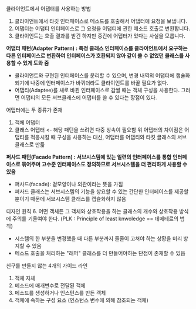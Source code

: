 클라이언트에서 어댑터를 사용하는 방법  
1. 클라이언트에서 타깃 인터페이스로 메소드를 호출해서 어댑터에 요청을 보냅니다.
2. 어댑터는 어댑티 인터페이스로 그 요청을 어댑티에 관한 메소드 호출로 변환합니다.
3. 클라이언트는 호출 결과를 받긴 하지만 중간에 어댑터가 있다는 사실을 모릅니다.

**어댑터 패턴(Adapter Pattern) : 특정 클래스 인터페이스를 클라이언트에서 요구하는 다른 인터페이스로 변환하여 인터페이스가 호환되지 않아 같이 쓸 수 없었던 클래스를 사용할 수 있게 도와 줌**
- 클라이언트와 구현된 인터페이스를 분리할 수 있으며, 변경 내역의 어댑터에 캡슐화되기에 나중에 인터페이스가 바뀌더라도 클라이언트를 바꿀 필요가 없다.
- 어댑티(Adaptee)를 새로 바뀐 인터페이스로 감쌀 때는 객체 구성을 사용한다. 그러면 어댑티의 모든 서브클래스에 어댑터를 쓸 수 있다는 장점이 있다.

어댑터에는 두 종류가 존재
1. 객체 어댑터
2. 클래스 어댑터 <- 해당 패턴을 쓰려면 다중 상속이 필요함
위 어댑터의 차이점은 어댑티를 적응시킬 때 구성을 사용하는 대신, 어댑터를 어댑티와 타킷 글래스의 서브클래스로 만듦


**퍼사드 패턴(Facade Pattern) : 서브시스템에 있는 일련의 인터페이스를 통합 인터페이스로 묶어주며 고수준 인터페이스도 정의하므로 서브시스템을 더 편리하게 사용할 수 있음**
- 퍼사드(facade): 겉모양이나 외관이라는 뜻을 가짐
- 퍼사드 클래스는 서브시스템의 기능을 상요할 수 있는 간단한 인터페이스를 제공할 뿐이기 때문에 서브시스템 클래스를 캡슐화하지 않음

디자인 원칙
6. 어떤 객체든 그 객체와 상호작용을 하는 클래스의 개수와 상호작용 방식에 주의를 기울여야 한다. (PLK : Principle of least knwoledge == 데메테르의 법칙)
- 시스템의 한 부분을 변경했을 때 다른 부분까지 줄줄이 고쳐야 하는 상황을 미리 방지할 수 있음
- 메소드 호출을 처리하는 "래퍼" 클래스를 더 만들어야하는 단점이 존재할 수 있음

친구를 만들지 않는 4개의 가이드 라인
1. 객체 자체
2. 메소드에 매개변수로 전달된 객체
3. 메소드를 생성하거나 인스턴스를 만든 객체
4. 객체에 속하는 구성 요소 (인스턴스 변수에 의해 참조되는 객체)



